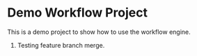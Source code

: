 ﻿# Demo Workflow Project 

This is a demo project to show how to use the workflow engine. 

1. Testing feature branch merge.
